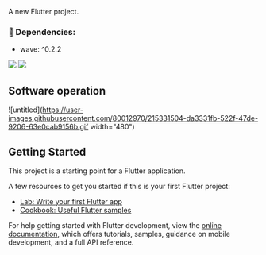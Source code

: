 
A new Flutter project.

### :iphone: Dependencies:
 -  wave: ^0.2.2
 
 <p>
 <img src="https://img.shields.io/badge/Flutter-02569B?style=for-the-badge&logo=flutter&logoColor=white" />
 <img src="https://img.shields.io/badge/VSCode-0078D4?style=for-the-badge&logo=visual%20studio%20code&logoColor=white" />
</p>

## Software operation
![untitled](https://user-images.githubusercontent.com/80012970/215331504-da3331fb-522f-47de-9206-63e0cab9156b.gif width="480")



## Getting Started

This project is a starting point for a Flutter application.

A few resources to get you started if this is your first Flutter project:

- [Lab: Write your first Flutter app](https://docs.flutter.dev/get-started/codelab)
- [Cookbook: Useful Flutter samples](https://docs.flutter.dev/cookbook)

For help getting started with Flutter development, view the
[online documentation](https://docs.flutter.dev/), which offers tutorials,
samples, guidance on mobile development, and a full API reference.
